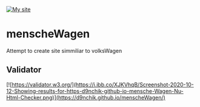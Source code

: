 [![My site](https://i.ibb.co/jgdgdBc/Screenshot-2020-10-12-Mensche-Wage-created-to-enjoy.jpg)](https://d9nchik.github.io/menscheWagen/)
# menscheWagen
Attempt to create site simmiliar to volksWagen
## Validator
[![https://validator.w3.org/](https://i.ibb.co/XJKVhqB/Screenshot-2020-10-12-Showing-results-for-https-d9nchik-github-io-mensche-Wagen-Nu-Html-Checker.png)](https://d9nchik.github.io/menscheWagen/)
